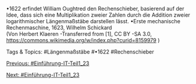 •1622 erfindet William Oughtred den Rechenschieber, basierend auf der Idee, dass sich eine 
Multiplikation zweier Zahlen durch die Addition zweier logarithmischer Längenmaßstäbe 
darstellen lässt.
•Erste mechanische Rechenmaschine, 1623, Wilhelm Schickard                                                                    
(Von Herbert Klaeren -Transferred from [1], CC BY -SA 3.0, https://commons.wikimedia.org/w/index.php?curid=8159979 )

   Tags & Topics:
   #Längenmaßstäbe
   #•1622
   #Rechenschieber

[Previous: #Einführung-IT-Teil1_23](Einführung-IT-Teil1_23.md)

[Next: #Einführung-IT-Teil1_23](Einführung-IT-Teil1_23.md)